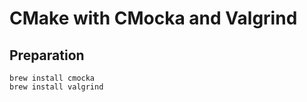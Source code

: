 # CMake with CMocka and Valgrind

## Preparation
``` shell
brew install cmocka
brew install valgrind
```

